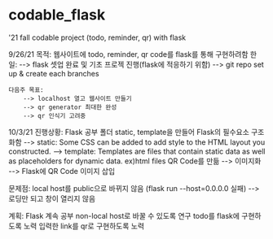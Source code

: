 # codable_flask
'21 fall codable project (todo, reminder, qr) with flask

9/26/21
    목적: 웹사이트에 todo, reminder, qr code를 flask를 통해 구현하려함
    한 일: 
        --> flask 셋업 완료 및 기초 프로젝 진행(flask에 적응하기 위함)
        --> git repo set up & create each branches

    다음주 목표:
        --> localhost 열고 웹사이트 만들기
        --> qr generator 최대한 완성
        --> qr 인식기 고려중

10/3/21
진행상황:
Flask 공부
폴더 static, template을 만들어 Flask의 필수요소 구조화함
  --> static: Some CSS can be added to add style to the HTML layout you constructed.
  --> template: Templates are files that contain static data as well as placeholders for dynamic data. ex)html files
QR Code를 만듦 --> 이미지화 --> Flask에 QR Code 이미지 삽입

문제점:
local host를 public으로 바뀌지 않음 (flask run --host=0.0.0.0 실패) --> 로딩만 되고 창이 열리지 않음

계획:
Flask 계속 공부
non-local host로 바꿀 수 있도록 연구
todo를 flask에 구현하도록 노력
입력한 link를 qr로 구현하도록 노력